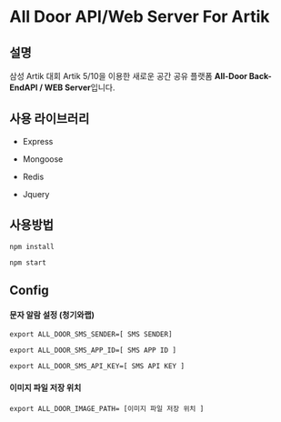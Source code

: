 # All Door API/Web Server For Artik

## 설명
삼성 Artik 대회 Artik 5/10을 이용한 새로운 공간 공유 플랫폼 **All-Door Back-EndAPI / WEB Server**입니다.

## 사용 라이브러리

- Express

- Mongoose

- Redis

- Jquery

## 사용방법
`npm install`

`npm start`

## Config

#### 문자 알람 설정 (청기와랩)

`export ALL_DOOR_SMS_SENDER=[ SMS SENDER]`

`export ALL_DOOR_SMS_APP_ID=[ SMS APP ID ]`

`export ALL_DOOR_SMS_API_KEY=[ SMS API KEY ]`

#### 이미지 파일 저장 위치

`export ALL_DOOR_IMAGE_PATH= [이미지 파일 저장 위치 ]`
